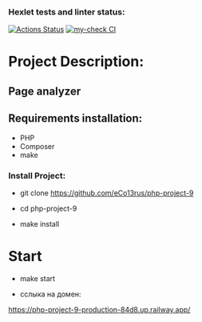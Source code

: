 ### Hexlet tests and linter status:
[![Actions Status](https://github.com/eCo13rus/php-project-9/workflows/hexlet-check/badge.svg)](https://github.com/eCo13rus/php-project-9/actions)
[![my-check CI](https://github.com/eCo13rus/php-project-9/actions/workflows/my-check.yml/badge.svg)](https://github.com/eCo13rus/php-project-9/actions)

# Project Description:

## Page analyzer

## Requirements installation:

- PHP
- Composer
- make

### Install Project:

- git clone https://github.com/eCo13rus/php-project-9

- cd php-project-9

- make install

# Start 

- make start

- сслыка на домен:

https://php-project-9-production-84d8.up.railway.app/